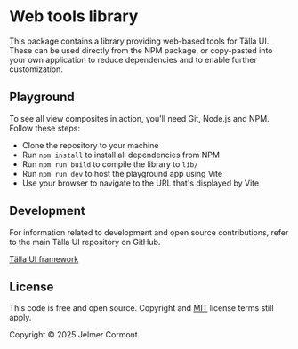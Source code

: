 # Web tools library

This package contains a library providing web-based tools for Tälla UI. These can be used directly from the NPM package, or copy-pasted into your own application to reduce dependencies and to enable further customization.

## Playground

To see all view composites in action, you'll need Git, Node.js and NPM. Follow these steps:

- Clone the repository to your machine
- Run `npm install` to install all dependencies from NPM
- Run `npm run build` to compile the library to `lib/`
- Run `npm run dev` to host the playground app using Vite
- Use your browser to navigate to the URL that's displayed by Vite

## Development

For information related to development and open source contributions, refer to the main Tälla UI repository on GitHub.

[Tälla UI framework](https://github.com/talla-ui/talla-ui)

## License

This code is free and open source. Copyright and [MIT](https://opensource.org/licenses/MIT) license terms still apply.

Copyright &copy; 2025 Jelmer Cormont
